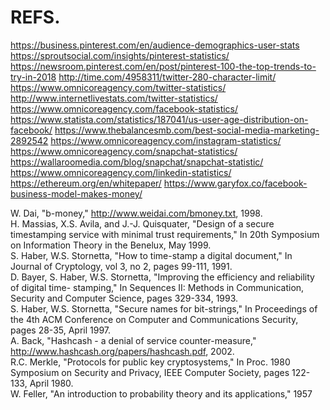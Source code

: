 # REFS.

https://business.pinterest.com/en/audience-demographics-user-stats https://sproutsocial.com/insights/pinterest-statistics/ https://newsroom.pinterest.com/en/post/pinterest-100-the-top-trends-to-try-in-2018 http://time.com/4958311/twitter-280-character-limit/ https://www.omnicoreagency.com/twitter-statistics/ http://www.internetlivestats.com/twitter-statistics/ https://www.omnicoreagency.com/facebook-statistics/ https://www.statista.com/statistics/187041/us-user-age-distribution-on-facebook/ https://www.thebalancesmb.com/best-social-media-marketing-2892542 https://www.omnicoreagency.com/instagram-statistics/ https://www.omnicoreagency.com/snapchat-statistics/ https://wallaroomedia.com/blog/snapchat/snapchat-statistic/ https://www.omnicoreagency.com/linkedin-statistics/ https://ethereum.org/en/whitepaper/ https://www.garyfox.co/facebook-business-model-makes-money/

W. Dai, "b-money," http://www.weidai.com/bmoney.txt, 1998.\
H. Massias, X.S. Avila, and J.-J. Quisquater, "Design of a secure timestamping service with minimal trust requirements," In 20th Symposium on Information Theory in the Benelux, May 1999.\
S. Haber, W.S. Stornetta, "How to time-stamp a digital document," In Journal of Cryptology, vol 3, no 2, pages 99-111, 1991.\
D. Bayer, S. Haber, W.S. Stornetta, "Improving the efficiency and reliability of digital time- stamping," In Sequences II: Methods in Communication, Security and Computer Science, pages 329-334, 1993.\
S. Haber, W.S. Stornetta, "Secure names for bit-strings," In Proceedings of the 4th ACM Conference on Computer and Communications Security, pages 28-35, April 1997.\
A. Back, "Hashcash - a denial of service counter-measure," http://www.hashcash.org/papers/hashcash.pdf, 2002.\
R.C. Merkle, "Protocols for public key cryptosystems," In Proc. 1980 Symposium on Security and Privacy, IEEE Computer Society, pages 122-133, April 1980.\
W. Feller, "An introduction to probability theory and its applications," 1957
